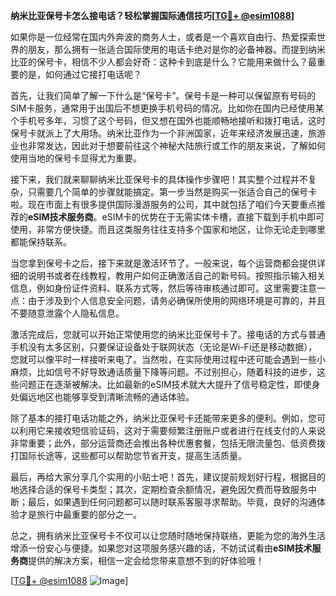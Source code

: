**纳米比亚保号卡怎么接电话？轻松掌握国际通信技巧[[TG💪+ @esim1088](https://t.me/s/esim1088)]**

如果你是一位经常在国内外奔波的商务人士，或者是一个喜欢自由行、热爱探索世界的朋友，那么拥有一张适合国际使用的电话卡绝对是你的必备神器。而提到纳米比亚的保号卡，相信不少人都会好奇：这种卡到底是什么？它能用来做什么？最重要的是，如何通过它接打电话呢？

首先，让我们简单了解一下什么是“保号卡”。保号卡是一种可以保留原有号码的SIM卡服务，通常用于出国后不想更换手机号码的情况。比如你在国内已经使用某个手机号多年，习惯了这个号码，但又想在国外也能顺畅地接听和拨打电话，这时保号卡就派上了大用场。纳米比亚作为一个非洲国家，近年来经济发展迅速，旅游业也非常发达，因此对于想要前往这个神秘大陆旅行或工作的朋友来说，了解如何使用当地的保号卡显得尤为重要。

接下来，我们就来聊聊纳米比亚保号卡的具体操作步骤吧！其实整个过程并不复杂，只需要几个简单的步骤就能搞定。第一步当然是购买一张适合自己的保号卡啦。现在市面上有很多提供国际漫游服务的公司，其中就包括了咱们今天要重点推荐的**eSIM技术服务商**。eSIM卡的优势在于无需实体卡槽，直接下载到手机中即可使用，非常方便快捷。而且这类服务往往支持多个国家和地区，让你无论走到哪里都能保持联系。

当您拿到保号卡之后，接下来就是激活环节了。一般来说，每个运营商都会提供详细的说明书或者在线教程，教用户如何正确激活自己的新号码。按照指示输入相关信息，例如身份证件资料、联系方式等，然后等待审核通过即可。这里需要注意一点：由于涉及到个人信息安全问题，请务必确保所使用的网络环境是可靠的，并且不要随意泄露个人隐私信息。

激活完成后，您就可以开始正常使用您的纳米比亚保号卡了。接电话的方式与普通手机没有太多区别，只要保证设备处于联网状态（无论是Wi-Fi还是移动数据），您就可以像平时一样接听来电了。当然啦，在实际使用过程中还可能会遇到一些小麻烦，比如信号不好导致通话质量下降等问题。不过别担心，随着科技的进步，这些问题正在逐渐被解决。比如最新的eSIM技术就大大提升了信号稳定性，即使身处偏远地区也能够享受到清晰流畅的通话体验。

除了基本的接打电话功能之外，纳米比亚保号卡还能带来更多的便利。例如，您可以利用它来接收短信验证码，这对于需要频繁注册账户或者进行在线支付的人来说非常重要；此外，部分运营商还会推出各种优惠套餐，包括无限流量包、低资费拨打国际长途等，这些都可以帮助您节省开支，提高生活质量。

最后，再给大家分享几个实用的小贴士吧！首先，建议提前规划好行程，根据目的地选择合适的保号卡类型；其次，定期检查余额情况，避免因欠费而导致服务中断；最后，如果遇到任何问题都可以随时联系客服寻求帮助。毕竟，良好的沟通体验才是旅行中最重要的部分之一。

总之，拥有纳米比亚保号卡不仅可以让您随时随地保持联络，更能为您的海外生活增添一份安心与便捷。如果您对这项服务感兴趣的话，不妨试试看由**eSIM技术服务商**提供的解决方案，相信一定会给您带来意想不到的好体验哦！

[[TG💪+ @esim1088](https://t.me/s/esim1088) ![Image](https://i.postimg.cc/4NQfJmqS/Snipaste-2025-05-13-00-14-12.png)]